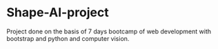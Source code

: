 # Shape-AI-project
Project done on the basis of 7 days bootcamp of web development with bootstrap and python and computer vision.
